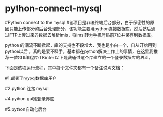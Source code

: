 # python-connect-mysql
#Python connect to the mysql
#该项目是非法终端后台部分，由于保密性的原因只能上传部分的后台处理部分，该功能主要用python连接数据库，然后然后通过FTP上传过来的数据去解析imis，将imsi转为手机号码前7位并保存到数据库。

python 的潮流不断掀起，库的支持也不段增大、我也是小白一个，自从开始用到python以后 ，真的是爱不释手，基本都在python解决工作上的事情，在这里我推荐一款GUI编程库:TKinter,以下是我通过这个库建立的一个登录数据库的界面。

下面是该项运行流程，其中每个文件夹都有一个备注说明文档：

#1.部署了mysql数据库用户

#2.python 连接 mysql

#4.python gui建登录界面

#5.python自动化后台

